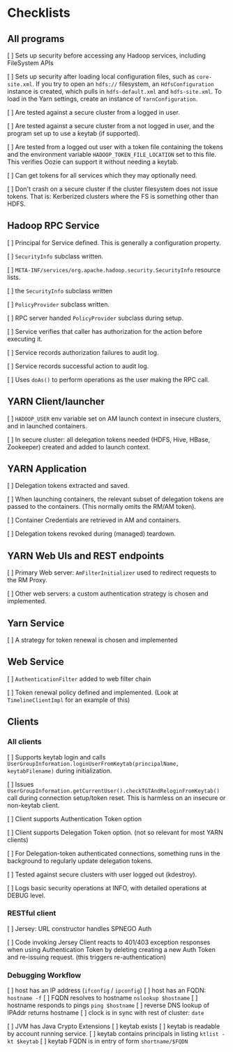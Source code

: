 <!---
  Licensed under the Apache License, Version 2.0 (the "License");
  you may not use this file except in compliance with the License.
  You may obtain a copy of the License at
  
   http://www.apache.org/licenses/LICENSE-2.0
  
  Unless required by applicable law or agreed to in writing, software
  distributed under the License is distributed on an "AS IS" BASIS,
  WITHOUT WARRANTIES OR CONDITIONS OF ANY KIND, either express or implied.
  See the License for the specific language governing permissions and
  limitations under the License. See accompanying LICENSE file.
-->

# Checklists

## All programs

[ ] Sets up security before accessing any Hadoop services, including FileSystem APIs

[ ] Sets up security after loading local configuration files, such as `core-site.xml`.
If you try to open an `hdfs://` filesystem, an `HdfsConfiguration` instance is created, which
pulls in `hdfs-default.xml` and `hdfs-site.xml`. To load in the Yarn settings, create an
instance of `YarnConfiguration`.

[ ] Are tested against a secure cluster from a logged in user.

[ ] Are tested against a secure cluster from a not logged in user, and the program set up to
use a keytab (if supported).

[ ] Are tested from a logged out user with a token file containing the tokens and the environment variable
`HADOOP_TOKEN_FILE_LOCATION` set to this file. This verifies Oozie can support it without needing
a keytab.

[ ] Can get tokens for all services which they may optionally need.

[ ] Don't crash on a secure cluster if the cluster filesystem does not issue tokens. That is:
Kerberized clusters where the FS is something other than HDFS.

## Hadoop RPC Service

[ ] Principal for Service defined. This is generally a configuration property.

[ ] `SecurityInfo` subclass written.

[ ] `META-INF/services/org.apache.hadoop.security.SecurityInfo` resource lists.

[ ] the `SecurityInfo` subclass written

[ ] `PolicyProvider` subclass written.

[ ] RPC server handed `PolicyProvider` subclass during setup.

[ ] Service verifies that caller has authorization for the action before executing it.

[ ] Service records authorization failures to audit log.
 
[ ] Service records successful action to audit log.

[ ] Uses `doAs()` to perform operations as the user making the RPC call.

## YARN Client/launcher

[ ] `HADOOP_USER` env variable set on AM launch context in insecure clusters, and in launched containers.

[ ] In secure cluster: all delegation tokens needed (HDFS, Hive, HBase, Zookeeper) created and added to launch context.

## YARN Application

[ ] Delegation tokens extracted and saved.

[ ] When launching containers, the relevant subset of delegation tokens are passed to the containers. (This normally omits the RM/AM token).

[ ] Container Credentials are retrieved in AM and containers.

[ ] Delegation tokens revoked during (managed) teardown.

## YARN Web UIs and REST endpoints
 
[ ] Primary Web server: `AmFilterInitializer` used to redirect requests to the RM Proxy.

[ ] Other web servers: a custom authentication strategy is chosen and implemented.
 
## Yarn Service

[ ] A strategy for token renewal is chosen and implemented

## Web Service

[ ] `AuthenticationFilter` added to web filter chain

[ ] Token renewal policy defined and implemented. (Look at `TimelineClientImpl` for an example of this)


## Clients

### All clients

[ ] Supports keytab login and calls `UserGroupInformation.loginUserFromKeytab(principalName, keytabFilename)` during initialization.

[ ] Issues `UserGroupInformation.getCurrentUser().checkTGTAndReloginFromKeytab()` call during connection setup/token reset. This is harmless on an insecure or non-keytab client.

[ ] Client supports Authentication Token option

[ ] Client supports Delegation Token option. (not so relevant for most YARN clients)

[ ] For Delegation-token authenticated connections, something runs in the background to regularly update delegation tokens.

[ ] Tested against secure clusters with user logged out (kdestroy).

[ ] Logs basic security operations at INFO, with detailed operations at DEBUG level.

### RESTful client

[ ] Jersey: URL constructor handles SPNEGO Auth

[ ] Code invoking Jersey Client reacts to 401/403 exception responses when using Authentication Token by deleting creating a new Auth Token and re-issuing request. (this triggers re-authentication)

### Debugging Workflow

[ ] host has an IP address (`ifconfig` / `ipconfig`)
[ ] host has an FQDN: `hostname -f`
[ ] FQDN resolves to hostname `nslookup $hostname`
[ ] hostname responds to pings `ping $hostname`
[ ] reverse DNS lookup of IPAddr returns hostname
[ ] clock is in sync with rest of cluster: `date`

[ ] JVM has Java Crypto Extensions
[ ] keytab exists
[ ] keytab is readable by account running service.
[ ] keytab contains principals in listing `ktlist -kt $keytab`
[ ] keytab FQDN is in entry of form `shortname/$FQDN`

